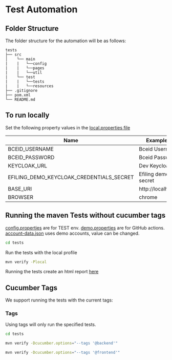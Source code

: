 # Test Automation

## Folder Structure

The folder structure for the automation will be as follows:

```
tests
├── src
│    └── main
|    |   └──config
|    |   └──pages
|    |   └──util
|    └── test
|    |   └──tests
|    |   └──resources
├── .gitignore
├── pom.xml
└── README.md
```

## To run locally

Set the following property values in the [local.properties file](src/test/resources/local.properties)

| Name                                     | Example Value              |
| ---------------------------------------- | -------------------------- |
| BCEID_USERNAME                           | Bceid Username             |
| BCEID_PASSWORD                           | Bceid Password             |
| KEYCLOAK_URL                             | Dev Keycloak Url           |
| EFILING_DEMO_KEYCLOAK_CREDENTIALS_SECRET | Efiling demo client secret |
| BASE_URI                                 | http://localhost:8080      |
| BROWSER                                  | chrome                     |

## Running the maven Tests without cucumber tags

[config.properties](src/test/resources/config.properties) are for TEST env.
[demo.properties](src/test/resources/demo.properties) are for GitHub actions.
[account-data.json](src/test/java/testdatasource/account-data.json) uses demo accounts, value can be changed.

```bash
cd tests
```

Run the tests with the local profile

```bash
mvn verify -Plocal
```

Running the tests create an html report [here](test-output/extent/HtmlReport/ExtentHtml.html)

## Cucumber Tags

We support running the tests with the current tags:

### Tags

Using tags will only run the specified tests.

```bash
cd tests
```

```bash
mvn verify -Dcucumber.options="--tags '@backend'"
```

```bash
mvn verify -Dcucumber.options="--tags '@frontend'"
```
